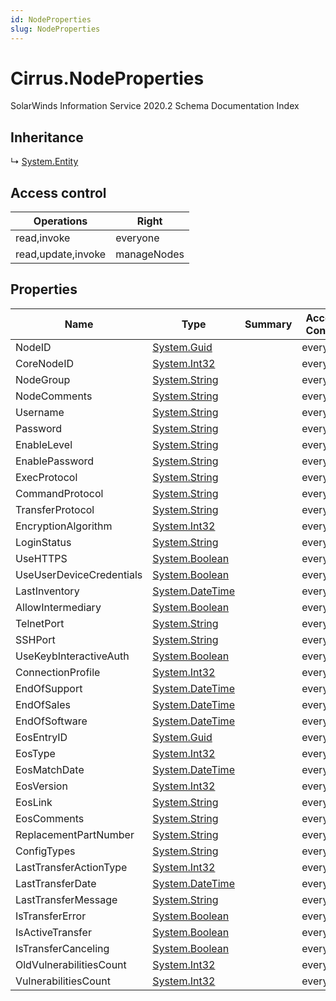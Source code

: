 ```yaml
---
id: NodeProperties
slug: NodeProperties
---
```


# Cirrus.NodeProperties

SolarWinds Information Service 2020.2 Schema Documentation Index

## Inheritance

↳ [System.Entity](./../System/Entity)

## Access control

| Operations | Right |
| ------ | ------ |
| read,invoke | everyone |
| read,update,invoke | manageNodes |

## Properties

| Name | Type | Summary | Access Control |
| ------ | ------ | ------ | ------ |
| NodeID | [System.Guid](https://docs.microsoft.com/en-us/dotnet/api/system.guid) |  | everyone |
| CoreNodeID | [System.Int32](https://docs.microsoft.com/en-us/dotnet/api/system.int32) |  | everyone |
| NodeGroup | [System.String](https://docs.microsoft.com/en-us/dotnet/api/system.string) |  | everyone |
| NodeComments | [System.String](https://docs.microsoft.com/en-us/dotnet/api/system.string) |  | everyone |
| Username | [System.String](https://docs.microsoft.com/en-us/dotnet/api/system.string) |  | everyone |
| Password | [System.String](https://docs.microsoft.com/en-us/dotnet/api/system.string) |  | everyone |
| EnableLevel | [System.String](https://docs.microsoft.com/en-us/dotnet/api/system.string) |  | everyone |
| EnablePassword | [System.String](https://docs.microsoft.com/en-us/dotnet/api/system.string) |  | everyone |
| ExecProtocol | [System.String](https://docs.microsoft.com/en-us/dotnet/api/system.string) |  | everyone |
| CommandProtocol | [System.String](https://docs.microsoft.com/en-us/dotnet/api/system.string) |  | everyone |
| TransferProtocol | [System.String](https://docs.microsoft.com/en-us/dotnet/api/system.string) |  | everyone |
| EncryptionAlgorithm | [System.Int32](https://docs.microsoft.com/en-us/dotnet/api/system.int32) |  | everyone |
| LoginStatus | [System.String](https://docs.microsoft.com/en-us/dotnet/api/system.string) |  | everyone |
| UseHTTPS | [System.Boolean](https://docs.microsoft.com/en-us/dotnet/api/system.boolean) |  | everyone |
| UseUserDeviceCredentials | [System.Boolean](https://docs.microsoft.com/en-us/dotnet/api/system.boolean) |  | everyone |
| LastInventory | [System.DateTime](https://docs.microsoft.com/en-us/dotnet/api/system.datetime) |  | everyone |
| AllowIntermediary | [System.Boolean](https://docs.microsoft.com/en-us/dotnet/api/system.boolean) |  | everyone |
| TelnetPort | [System.String](https://docs.microsoft.com/en-us/dotnet/api/system.string) |  | everyone |
| SSHPort | [System.String](https://docs.microsoft.com/en-us/dotnet/api/system.string) |  | everyone |
| UseKeybInteractiveAuth | [System.Boolean](https://docs.microsoft.com/en-us/dotnet/api/system.boolean) |  | everyone |
| ConnectionProfile | [System.Int32](https://docs.microsoft.com/en-us/dotnet/api/system.int32) |  | everyone |
| EndOfSupport | [System.DateTime](https://docs.microsoft.com/en-us/dotnet/api/system.datetime) |  | everyone |
| EndOfSales | [System.DateTime](https://docs.microsoft.com/en-us/dotnet/api/system.datetime) |  | everyone |
| EndOfSoftware | [System.DateTime](https://docs.microsoft.com/en-us/dotnet/api/system.datetime) |  | everyone |
| EosEntryID | [System.Guid](https://docs.microsoft.com/en-us/dotnet/api/system.guid) |  | everyone |
| EosType | [System.Int32](https://docs.microsoft.com/en-us/dotnet/api/system.int32) |  | everyone |
| EosMatchDate | [System.DateTime](https://docs.microsoft.com/en-us/dotnet/api/system.datetime) |  | everyone |
| EosVersion | [System.Int32](https://docs.microsoft.com/en-us/dotnet/api/system.int32) |  | everyone |
| EosLink | [System.String](https://docs.microsoft.com/en-us/dotnet/api/system.string) |  | everyone |
| EosComments | [System.String](https://docs.microsoft.com/en-us/dotnet/api/system.string) |  | everyone |
| ReplacementPartNumber | [System.String](https://docs.microsoft.com/en-us/dotnet/api/system.string) |  | everyone |
| ConfigTypes | [System.String](https://docs.microsoft.com/en-us/dotnet/api/system.string) |  | everyone |
| LastTransferActionType | [System.Int32](https://docs.microsoft.com/en-us/dotnet/api/system.int32) |  | everyone |
| LastTransferDate | [System.DateTime](https://docs.microsoft.com/en-us/dotnet/api/system.datetime) |  | everyone |
| LastTransferMessage | [System.String](https://docs.microsoft.com/en-us/dotnet/api/system.string) |  | everyone |
| IsTransferError | [System.Boolean](https://docs.microsoft.com/en-us/dotnet/api/system.boolean) |  | everyone |
| IsActiveTransfer | [System.Boolean](https://docs.microsoft.com/en-us/dotnet/api/system.boolean) |  | everyone |
| IsTransferCanceling | [System.Boolean](https://docs.microsoft.com/en-us/dotnet/api/system.boolean) |  | everyone |
| OldVulnerabilitiesCount | [System.Int32](https://docs.microsoft.com/en-us/dotnet/api/system.int32) |  | everyone |
| VulnerabilitiesCount | [System.Int32](https://docs.microsoft.com/en-us/dotnet/api/system.int32) |  | everyone |

